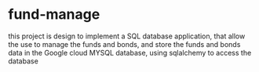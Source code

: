 # fund-manage

this project is design to implement a SQL database application, that allow the use to manage the funds and bonds, and store the funds and bonds data in the Google cloud MYSQL database, using sqlalchemy to access the database
